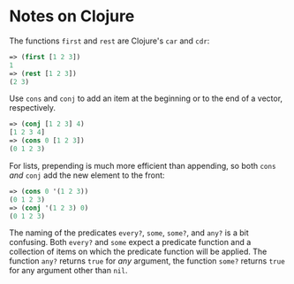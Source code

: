 # Notes on Clojure

The functions `first` and `rest` are Clojure's `car` and `cdr`:

```clojure
=> (first [1 2 3])
1
=> (rest [1 2 3])
(2 3)
```

Use `cons` and `conj` to add an item at the beginning or to the end of a vector,
respectively.

```clojure
=> (conj [1 2 3] 4)
[1 2 3 4]
=> (cons 0 [1 2 3])
(0 1 2 3)
```

For lists, prepending is much more efficient than appending, so both `cons`
_and_ `conj` add the new element to the front:

```clojure
=> (cons 0 '(1 2 3))
(0 1 2 3)
=> (conj '(1 2 3) 0)
(0 1 2 3)
```

The naming of the predicates `every?`, `some`, `some?`, and `any?` is a bit
confusing. Both `every?` and `some` expect a predicate function and a collection
of items on which the predicate function will be applied. The function `any?`
returns `true` for _any_ argument, the function `some?` returns `true` for any
argument other than `nil`.

